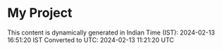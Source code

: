 # My Project

This content is dynamically generated in Indian Time (IST): 2024-02-13 16:51:20 IST
Converted to UTC: 2024-02-13 11:21:20 UTC

